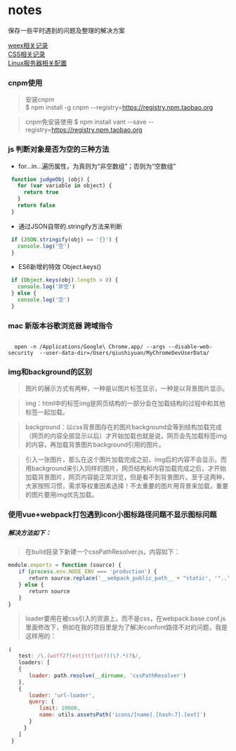 # notes
保存一些平时遇到的问题及整理的解决方案

[weex相关记录](./weex-notes/README.md)   
[CSS相关记录](./web-notes/css/README.md)  
[Linux服务器相关配置](./Linux、Mac/Linux.md)

### cnpm使用
> 安装cnpm   
$ npm install -g cnpm --registry=https://registry.npm.taobao.org

> cnpm免安装使用
$ npm install vant --save --registry=https://registry.npm.taobao.org

### js 判断对象是否为空的三种方法
 - for...in...遍历属性，为真则为“非空数组”；否则为“空数组”  
 ```javascript
  function judgeObj (obj) {
    for (var variable in object) {
      return true
    }
    return false
  }
 ```
  - 通过JSON自带的.stringify方法来判断
  ```javascript
   if (JSON.stringify(obj) == '{}') {
     console.log('空')
   }
  ```
  - ES6新增的特效 Object.keys()
  ```javascript
   if (Object.keys(obj).length > 0) {
     console.log('非空')
   } else {
     console.log('空')
   }
  ```

###  mac 新版本谷歌浏览器 跨域指令
<pre><code>
  open -n /Applications/Google\ Chrome.app/ --args --disable-web-security  --user-data-dir=/Users/qiushiyuan/MyChromeDevUserData/
</pre></code>

### img和background的区别
>图片的展示方式有两种，一种是以图片标签显示，一种是以背景图片显示。  

>img：html中的标签img是网页结构的一部分会在加载结构的过程中和其他标签一起加载。  

>background：以css背景图存在的图片background会等到结构加载完成（网页的内容全部显示以后）才开始加载也就是说，网页会先加载标签img的内容，再加载背景图片background引用的图片。  

>引入一张图片，那么在这个图片加载完成之前，img后的内容不会显示。而用background来引入同样的图片，网页结构和内容加载完成之后，才开始加载背景图片，网页内容能正常浏览，但是看不到背景图片。至于这两种，大家按照习惯，需求等权重因素选择！不太重要的图片用背景来加载，重要的图片要用img优先加载。

### 使用vue+webpack打包遇到icon小图标路径问题不显示图标问题  
##### 解决方法如下：
>在build目录下新建一个cssPathResolver.js，内容如下：

``` javascript
module.exports = function (source) {　　  
　　if (process.env.NODE_ENV === 'production') {    
　　　　return source.replace('__webpack_public_path__ + "static', '"..')  
　　} else {  
　　　　return source  
　　}  
}   
```

>loader要用在被css引入的资源上，而不是css，在webpack.base.conf.js里面修改下，例如在我的项目里是为了解决iconfont路径不对的问题，我是这样用的：

``` javascript
｛  
　　test: /\.(woff2?|eot|ttf|otf)(\?.*)?$/,  
　　loaders: [  
　　{  
　　　　loader: path.resolve(__dirname, 'cssPathResolver')  
　　},  
　　{  
　　　　loader: 'url-loader',  
　　　　query: {  
　　　　　　limit: 10000,  
　　　　　　name: utils.assetsPath('icons/[name].[hash:7].[ext]')
　　　　}  
　　　}  
　　]  
 }
```
